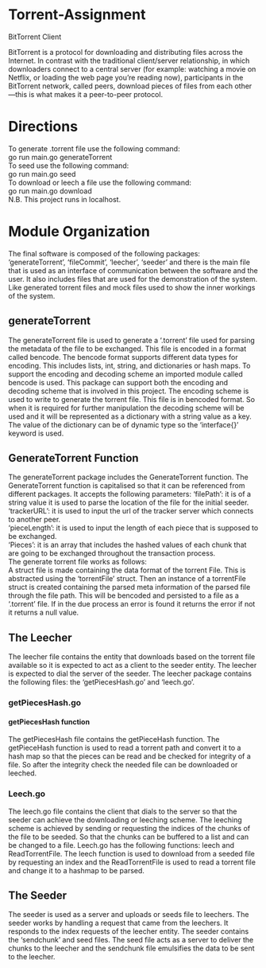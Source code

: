 # Torrent-Assignment
BitTorrent Client

BitTorrent is a protocol for downloading and distributing files across the Internet. In contrast with the traditional client/server relationship, in which downloaders connect to a central server (for example: watching a movie on Netflix, or loading the web page you’re reading now), participants in the BitTorrent network, called peers, download pieces of files from each other—this is what makes it a peer-to-peer protocol.
# Directions
To generate .torrent file use the following command:<br>
go run main.go generateTorrent <FilePath><br>
To seed use the following command:<br>
go run main.go seed <FilePath><br>
To download or leech a file use the following command: <br>
go run main.go download <torrentFilePath> <br>
N.B. This project runs in localhost.
# Module Organization
The final software is composed of the following packages: ‘generateTorrent’, ‘fileCommit’, ‘leecher’, ‘seeder’ and there  is the main file that is used as an interface of communication between the software and the user. It also includes files that are used for the demonstration of the system. Like generated torrent files and mock files used to show the inner workings of the system.
## generateTorrent
The generateTorrent file is used to generate a ‘.torrent’ file used for parsing the metadata of the file to be exchanged. This file is encoded in a format called bencode. The bencode format supports different data types for encoding. This includes lists, int, string, and dictionaries or hash maps. To support the encoding and decoding scheme an imported module called bencode is used. This package can support both the encoding and decoding scheme that is involved in this project. The encoding scheme is used to write to generate the torrent file. This file is in bencoded format. So when it is required for further manipulation the decoding scheme will be used and it will be represented as a dictionary with a string value as a key. The value of the dictionary can be of dynamic type so the ‘interface{}’ keyword is used.
## GenerateTorrent Function
The generateTorrent package includes the GenerateTorrent function. The GenerateTorrent function is capitalised so that it can be referenced from different packages. It accepts the following parameters:
‘filePath’: it is of a string value it is used to parse the location of the file for the initial seeder.<br>
‘trackerURL’: it is used to input the url of the tracker server which connects to another peer.<br>
‘pieceLength’: it is used to input the length of each piece that is supposed to be exchanged.<br>
‘Pieces’: it is an array that includes the hashed values of each chunk that are going to be exchanged throughout the transaction process.<br>
The generate torrent file works as follows:<br>
A struct file is made containing the data format of the torrent File. This is abstracted using the ‘torrentFile’ struct. Then an instance of a torrentFile struct is created containing the parsed meta information of the parsed file through the file path. This will be bencoded and persisted to a file as a ‘.torrent’ file. If in the due process an error is found it returns the error if not it returns a null value.

## The Leecher
The leecher file contains the entity that downloads based on the torrent file available so it is expected to act as a client to the seeder entity. The leecher is expected to dial the server of the seeder. The leecher package contains the following files: the ‘getPiecesHash.go’ and ‘leech.go’.
### getPiecesHash.go
#### getPiecesHash function
The getPiecesHash file contains the getPieceHash function. The getPieceHash function is used to read a torrent path and convert it to a hash map so that the pieces can be read and be checked for integrity of a file. So after the integrity check the needed file can be downloaded or leeched.

### Leech.go
The leech.go file contains the client that dials to the server so that the seeder can achieve the downloading or leeching scheme. The leeching scheme is achieved by sending or requesting the indices of the chunks of the file to be seeded. So that the chunks can be buffered to a list and can be changed to a file.
Leech.go has the following functions: leech and ReadTorrentFile. The leech function is used to download from a seeded file by requesting an index and the ReadTorrentFile is used to read a torrent file and change it to a hashmap to be parsed.

## The Seeder
The seeder is used as a server and uploads or seeds file to leechers. The seeder works by handling a request that came from the leechers. It responds to the index requests of the leecher entity.  The seeder contains the ‘sendchunk’ and seed files. The seed file acts as a server to deliver the chunks to the leecher and the sendchunk file  emulsifies the data to be sent to the leecher.





